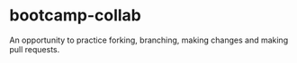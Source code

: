 # bootcamp-collab
An opportunity to practice forking, branching, making changes and making pull requests.
